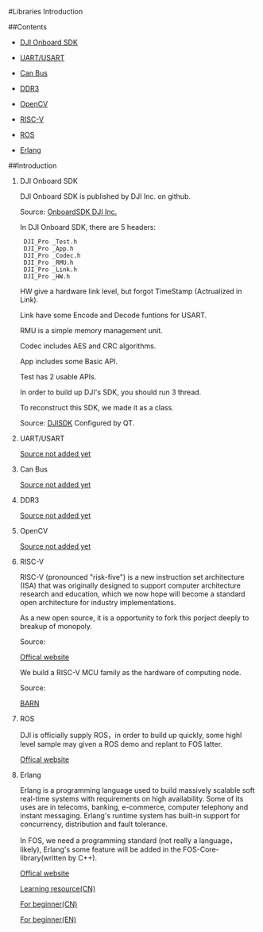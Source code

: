 #Libraries Introduction

##Contents

- [DJI Onboard SDK](#user-content-1)

- [UART/USART](#user-content-2)

- [Can Bus](#user-content-3)

- [DDR3](#user-content-4)

- [OpenCV](#user-content-5)

- [RISC-V](#user-content-6)

- [ROS](#user-content-7)

- [Erlang](#user-content-8)


##Introduction

1. <p id="1"> DJI Onboard SDK

	DJI Onboard SDK is published by DJI Inc. on github.
	
	Source:
	[OnboardSDK DJI Inc.](https://github.com/dji-sdk/Onboard-SDK)
	
	
	In DJI Onboard SDK, there are 5 headers:

		DJI_Pro _Test.h
		DJI_Pro _App.h
		DJI_Pro _Codec.h
		DJI_Pro _RMU.h
		DJI_Pro _Link.h
		DJI_Pro _HW.h

	HW give a hardware link level, but forgot TimeStamp (Actrualized in Link).

	Link have some Encode and Decode funtions for USART.

	RMU is a simple memory management unit.
	
	Codec includes AES and CRC algorithms.

	App includes some Basic API.

	Test has 2 usable APIs.

	In order to build up DJI's SDK, you should run 3 thread.

	To reconstruct this SDK, we made it as a class.

	Source:
	[DJISDK](https://github.com/justwillim/FOS/tree/Development/Lib/DJISDK)
	Configured by QT.

2. <p id="2"> UART/USART
	

	[Source not added yet](Document/EN/Libs.md)

3. <p id="3"> Can Bus
	

	[Source not added yet](Document/EN/Libs.md)

4. <p id="4"> DDR3
	

	[Source not added yet](Document/EN/Libs.md)

5. <p id="5"> OpenCV


	[Source not added yet](Document/EN/Libs.md)

6. <p id="6">RISC-V

	RISC-V (pronounced "risk-five") is a new instruction set architecture (ISA) that was originally designed to support computer architecture research and education, which we now hope will become a standard open architecture for industry implementations. 
 	
	As a new open source, it is a opportunity to fork this porject deeply to breakup of monopoly.

	Source:

	[Offical website](http://riscv.org/)

	We build a RISC-V MCU family as the hardware of computing node.

	Source:
	
	[BARN](https://github.com/justwillim/FOS/tree/Development/Lib/RISCV)

7. <P id="7">ROS

	DJI is officially supply ROS，in order to build up quickly, some highl level sample may given a ROS demo and replant to FOS latter. 

	[Offical website](http://www.ros.org/)

8. <P id="8">Erlang	

	Erlang is a programming language used to build massively scalable soft real-time systems with requirements on high availability. Some of its uses are in telecoms, banking, e-commerce, computer telephony and instant messaging. Erlang's runtime system has built-in support for concurrency, distribution and fault tolerance.

	In FOS, we need a programming standard (not really a language， likely), Erlang's some feature will be added in the FOS-Core-library(written by C++).

    [Offical website](http://www.erlang.org/)
	
	[Learning resource(CN)](http://www.erlang-cn.com/)
	
	[For beginner(CN)](http://pan.baidu.com/s/1tcZzO)

	[For beginner(EN)](http://pan.baidu.com/s/1EbLok)

		
 
		